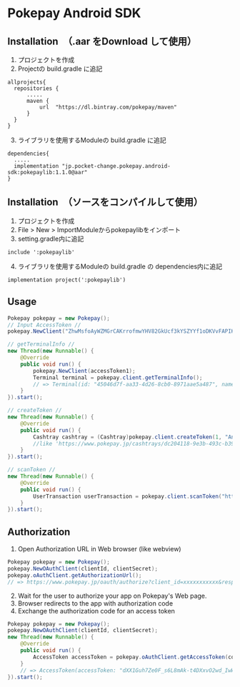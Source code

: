 # Pokepay Android SDK

## Installation　（.aar をDownload して使用）

1. プロジェクトを作成
2. Projectの build.gradle に追記
```
allprojects{
  repositories {
      .....
      maven {
          url  "https://dl.bintray.com/pokepay/maven"
      }
  }
}
```
3. ライブラリを使用するModuleの build.gradle に追記
```
dependencies{
  .....
  implementation "jp.pocket-change.pokepay.android-sdk:pokepaylib:1.1.0@aar"
}
```

## Installation　（ソースをコンパイルして使用）

1. プロジェクトを作成
2. File > New > ImportModuleからpokepaylibをインポート
3. setting.gradle内に追記 
```
include ':pokepaylib'
```
4. ライブラリを使用するModuleの build.gradle の dependencies内に追記
```
implementation project(':pokepaylib')
```

## Usage

```java
Pokepay pokepay = new Pokepay();
// Input AccessToken //
pokepay.NewClient("ZhwMsfoAyWZMGrCAKrrofmwYHV82GkUcf3kYSZYYf1oDKVvFAPIKuefyQoc1KDVr");

// getTerminalInfo //
new Thread(new Runnable() {
    @Override
    public void run() {
        pokepay.NewClient(accessToken1);
        Terminal terminal = pokepay.client.getTerminalInfo();
        // => Terminal(id: "45046d7f-aa33-4d26-8cb0-8971aae5a487", name: "", hardwareId: "4e5c5d18-b27f-4b32-a0e0-e8900686fe23", pushToken: nil, user: Pokepay.User(id: "4abed0cc-6431-446f-aaf5-bebc208d84c1", name: "", isMerchant: true), account: Pokepay.Account(id: "1b4533c0-651c-4e79-8444-346419b18c77", name: "", balance: -15357.0, isSuspended: false, privateMoney: Pokepay.PrivateMoney(id: "090bf006-7450-4ed9-8da1-977ea3ff332c", name: "PocketBank", organization: Pokepay.Organization(code: "pocketchange", name: "ポケットチェンジ"), maxBalance: 30000.0, expirationType: "static")))
    }
}).start();

// createToken //
new Thread(new Runnable() {
    @Override
    public void run() {
        Cashtray cashtray = (Cashtray)pokepay.client.createToken(1, "AndroidTest cashtray");
        //like 'https://www.pokepay.jp/cashtrays/dc204118-9e3b-493c-b396-b9259ce28663'
    }
}).start();

// scanToken //
new Thread(new Runnable() {
    @Override
    public void run() {
        UserTransaction userTransaction = pokepay.client.scanToken("https://www.pokepay.jp/cashtrays/dc204118-9e3b-493c-b396-b9259ce28663");
    }
}).start();
```

## Authorization
1. Open Authorization URL in Web browser (like webview)

```java
Pokepay pokepay = new Pokepay();
pokepay.NewOAuthClient(clientId, clientSecret);
pokepay.oAuthClient.getAuthorizationUrl();
// => https://www.pokepay.jp/oauth/authorize?client_id=xxxxxxxxxxx&response_type=code
```

2. Wait for the user to authorize your app on Pokepay's Web page.
3. Browser redirects to the app with authorization code
4. Exchange the authorization code for an access token

```java
Pokepay pokepay = new Pokepay();
pokepay.NewOAuthClient(clientId, clientSecret);
new Thread(new Runnable() {
    @Override
    public void run() {
        AccessToken accessToken = pokepay.oAuthClient.getAccessToken(code);
    }
    // => AccessToken(accessToken: "dXX1Guh7Ze0F_s6L8mAk-t4DXxvO2wd_IwWXbQBGdNo0nkj01tYA9EKY992H_mMP", refreshToken: "XKOfCZmLuRjLggDZzDfz", tokenType: "Bearer", expiresIn: 2591999)
}).start();
```

